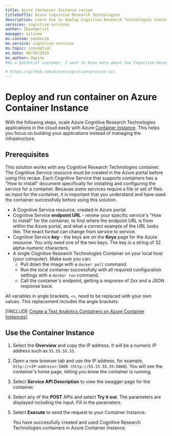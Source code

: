 ```yaml
---
title: Azure Container Instance recipe
titleSuffix: Azure Cognitive Research Technologies
description: Learn how to deploy Cognitive Research Technologies Containers on Azure Container Instance
services: cognitive-services
author: IEvangelist
manager: nitinme
ms.custom: seodec18
ms.service: cognitive-services
ms.topic: conceptual 
ms.date: 06/26/2019
ms.author: dapine
#As a potential customer, I want to know more about how Cognitive Research Technologies provides and supports Docker containers for each service.

# https://github.com/Azure/cognitiveservices-aci
---
```


# Deploy and run container on Azure Container Instance

With the following steps, scale Azure Cognitive Research Technologies applications in the cloud easily with Azure [Container Instance](https://docs.microsoft.com/azure/container-instances/). This helps you focus on building your applications instead of managing the infrastructure.

## Prerequisites

This solution works with any Cognitive Research Technologies container. The Cognitive Service resource must be created in the Azure portal before using this recipe. Each Cognitive Service that supports containers has a "How to install" document specifically for installing and configuring the service for a container. Because some services require a file or set of files as input for the container, it is important that you understand and have used the container successfully before using this solution.

* A Cognitive Service resource, created in Azure portal.
* Cognitive Service **endpoint URL** - review your specific service's "How to install" for the container, to find where the endpoint URL is from within the Azure portal, and what a correct example of the URL looks like. The exact format can change from service to service.
* Cognitive Service **key** - the keys are on the **Keys** page for the Azure resource. You only need one of the two keys. The key is a string of 32 alpha-numeric characters.
* A single Cognitive Research Technologies Container on your local host (your computer). Make sure you can:
  * Pull down the image with a `docker pull` command.
  * Run the local container successfully with all required configuration settings with a `docker run` command.
  * Call the container's endpoint, getting a response of 2xx and a JSON response back.

All variables in angle brackets, `<>`, need to be replaced with your own values. This replacement includes the angle brackets.

[!INCLUDE [Create a Text Analytics Containers on Azure Container Instances](includes/create-container-instances-resource.md)]

## Use the Container Instance

1. Select the **Overview** and copy the IP address. It will be a numeric IP address such as `55.55.55.55`.
1. Open a new browser tab and use the IP address, for example, `http://<IP-address>:5000 (http://55.55.55.55:5000`). You will see the container's home page, letting you know the container is running.

1. Select **Service API Description** to view the swagger page for the container.

1. Select any of the **POST** APIs and select **Try it out**.  The parameters are displayed including the input. Fill in the parameters.

1. Select **Execute** to send the request to your Container Instance.

    You have successfully created and used Cognitive Research Technologies containers in Azure Container Instance.
